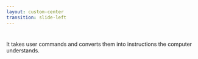 ```yaml
---
layout: custom-center
transition: slide-left
---
```


# <what-is-shell-answer />

<v-click>
It takes user commands and converts them into instructions the computer understands.
</v-click>
